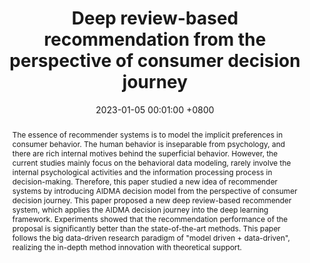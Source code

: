 ---
title:          "Deep review-based recommendation from the perspective of consumer decision journey"
date:           2023-01-05 00:01:00 +0800
selected:       true
pub:            "Journal of Management Sciences in China"
pub_date:       "2023"
abstract: >-
  The essence of recommender systems is to model the implicit preferences in consumer behavior. The human behavior is inseparable from psychology, and there are rich internal motives behind the superficial behavior. However, the current studies mainly focus on the behavioral data modeling, rarely involve the internal psychological activities and the information processing process in decision-making. Therefore, this paper studied a new idea of recommender systems by introducing AIDMA decision model from the perspective of consumer decision journey. This paper proposed a new deep review-based recommender system, which applies the AIDMA decision journey into the deep learning framework. Experiments showed that the recommendation performance of the proposal is significantly better than the state-of-the-art methods. This paper follows the big data-driven research paradigm of "model driven + data-driven", realizing the in-depth method innovation with theoretical support.
cover:          /assets/images/covers/paper1.png
authors:
- Yingyi Zhang
- Xianneng Li#
- Yanhong Guo
- Xiaogang Li
- Shuang Zheng
links:
  Paper: https://jmsc.tju.edu.cn/jmsc/article/abstract/202112152019
---